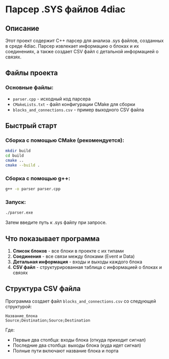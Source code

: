 # Парсер .SYS файлов 4diac

## Описание
Этот проект содержит C++ парсер для анализа .sys файлов, созданных в среде 4diac. Парсер извлекает информацию о блоках и их соединениях, а также создает CSV файл с детальной информацией о связях.

## Файлы проекта

### Основные файлы:
- `parser.cpp` - исходный код парсера
- `CMakeLists.txt` - файл конфигурации CMake для сборки
- `blocks_and_connections.csv` - пример выходного CSV файла

## Быстрый старт

### Сборка с помощью CMake (рекомендуется):
```bash
mkdir build
cd build
cmake ..
cmake --build .
```

### Сборка с помощью g++:
```bash
g++ -o parser parser.cpp
```

### Запуск:
```bash
./parser.exe
```
Затем введите путь к .sys файлу при запросе.

## Что показывает программа

1. **Список блоков** - все блоки в проекте с их типами
2. **Соединения** - все связи между блоками (Event и Data)
3. **Детальная информация** - входы и выходы каждого блока
4. **CSV файл** - структурированная таблица с информацией о блоках и связях

## Структура CSV файла

Программа создает файл `blocks_and_connections.csv` со следующей структурой:

```
Название_блока
Source;Destination;Source;Destination
```

Где:
- Первые два столбца: входы блока (откуда приходит сигнал)
- Последние два столбца: выходы блока (куда идет сигнал)
- Полные пути включают название блока и порта
